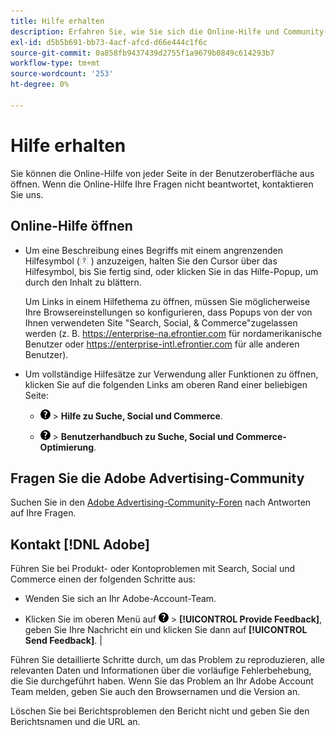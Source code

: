 ```yaml
---
title: Hilfe erhalten
description: Erfahren Sie, wie Sie sich die Online-Hilfe und Community-Ressourcen ansehen und technischen Support erhalten.
exl-id: d5b5b691-bb73-4acf-afcd-d66e444c1f6c
source-git-commit: 0a858fb9437439d2755f1a9679b0849c614293b7
workflow-type: tm+mt
source-wordcount: '253'
ht-degree: 0%

---
```


# Hilfe erhalten

Sie können die Online-Hilfe von jeder Seite in der Benutzeroberfläche aus öffnen. Wenn die Online-Hilfe Ihre Fragen nicht beantwortet, kontaktieren Sie uns.

## Online-Hilfe öffnen

* Um eine Beschreibung eines Begriffs mit einem angrenzenden Hilfesymbol (![Hilfesymbol](/help/search-social-commerce/assets/help-field.png "Hilfesymbol") ) anzuzeigen, halten Sie den Cursor über das Hilfesymbol, bis Sie fertig sind, oder klicken Sie in das Hilfe-Popup, um durch den Inhalt zu blättern.

  Um Links in einem Hilfethema zu öffnen, müssen Sie möglicherweise Ihre Browsereinstellungen so konfigurieren, dass Popups von der von Ihnen verwendeten Site &quot;Search, Social, &amp; Commerce&quot;zugelassen werden (z. B. https://enterprise-na.efrontier.com für nordamerikanische Benutzer oder https://enterprise-intl.efrontier.com für alle anderen Benutzer).

* Um vollständige Hilfesätze zur Verwendung aller Funktionen zu öffnen, klicken Sie auf die folgenden Links am oberen Rand einer beliebigen Seite:

   * ![Hilfe](/help/search-social-commerce/assets/help-main-menu.png "Hilfe") > **Hilfe zu Suche, Social und Commerce**.

   * ![Hilfe](/help/search-social-commerce/assets/help-main-menu.png "Hilfe") > **Benutzerhandbuch zu Suche, Social und Commerce-Optimierung**.

## Fragen Sie die Adobe Advertising-Community

Suchen Sie in den [Adobe Advertising-Community-Foren](https://experienceleaguecommunities.adobe.com/t5/adobe-advertising-cloud/ct-p/adobe-advertising-cloud-community) nach Antworten auf Ihre Fragen.

## Kontakt [!DNL Adobe]

Führen Sie bei Produkt- oder Kontoproblemen mit Search, Social und Commerce einen der folgenden Schritte aus:

* Wenden Sie sich an Ihr Adobe-Account-Team.

* Klicken Sie im oberen Menü auf ![Hilfe](/help/search-social-commerce/assets/help-main-menu.png "Hilfe") > **[!UICONTROL Provide Feedback]**, geben Sie Ihre Nachricht ein und klicken Sie dann auf **[!UICONTROL Send Feedback]**. |

Führen Sie detaillierte Schritte durch, um das Problem zu reproduzieren, alle relevanten Daten und Informationen über die vorläufige Fehlerbehebung, die Sie durchgeführt haben. Wenn Sie das Problem an Ihr Adobe Account Team melden, geben Sie auch den Browsernamen und die Version an.

Löschen Sie bei Berichtsproblemen den Bericht nicht und geben Sie den Berichtsnamen und die URL an.
